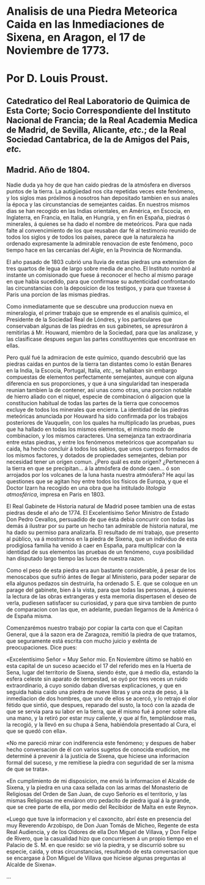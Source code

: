# Analisis de una Piedra Meteorica Caida en las Inmediaciones de Sixena, en Aragon, el 17 de Noviembre de 1773.

# Por D. Louis Proust.

## Catedratico del Real Laboratorio de Quimica de Esta Corte; Socio Correspondiente del Instituto Nacional de Francia; de la Real Academia Medica de Madrid, de Sevilla, Alicante, _etc._; de la Real Sociedad Cantabrica, de la de Amigos del Pais, _etc._

## Madrid. Año de 1804.

Nadie duda ya hoy de que han caido piedras de la atmósfera en diversos puntos de la tierra. La autigüedad nos cita repetidas veces este fenómeno, y los siglos mas próxîmos á nosotros han depositado tambien en sus anales la época y las circunstancias de semejantes caidas. En nuestros mismos dias se han recogido en las Indias orientales, en América, en Escocia, en Inglaterra, en Francia, en Italia, en Hungria, y en fin en España, piedras ó minerales, á quienes se ha dado el nombre de meteóricos. Para que nada falte al convencimiento de los que reusaban dar fé al testimonio reunido de todos los siglos y de todos los paises, parece que la naturaleza ha ordenado expresamente la admirable renovacion de este fenómeno, poco tiempo hace en las cercanías del _Aigle_, en la Provincia de Normandia.

El año pasado de 1803 cubrió una lluvia de estas piedras una extension de tres quartos de legua de largo sobre media de ancho. El Instituto nombró al instante un comisionado que fuese á reconocer el hecho al mismo parage en que habia sucedido, para que confirmase su autenticidad confrontando las circunstancias con la deposicion de los testigos, y para que traxese á Paris una porcion de las mismas piedras.

Como inmediatamente que se descubre una produccion nueva en mineralogia, el primer trabajo que se emprende es el analisis químico, el Presidente de la Sociedad Real de Lóndres, y los particulares que conservaban algunas de las piedras en sus gabinetes, se apresuráron á remitirlas á Mr. Houward, miembro de la Sociedad, para que las analizase, y las clasificase despues segun las partes constituyentes que encontrase en ellas.

Pero quál fué la admiracion de este químico, quando descubrió que las piedras caidas en puntos de la tierra tan distantes como lo están Benares en la India, la Escocia, Portugal, Italia, _etc._, se hallaban sin embargo compuestas de elementos perfectamente semejantes, aunque con alguna diferencia en sus proporciones, y que á una singularidad tan inesperada reunian tambien la de contener, así unas como otras, una porcion notable de hierro aliado con el niquel, especie de combinacion ó aligacion que la constitucion habitual de todas las partes de la tierra que conocemos excluye de todos los minerales que encierra. La identidad de las piedras meteóricas anunciada por Houward ha sido confirmada por los trabajos posteriores de Vauquelin, con los quales ha multiplicado las pruebas, pues que ha hallado en todas los mismos elementos, el mismo modo de combinacion, y los mismos caracteres. Una semejanza tan extraordinaria entre estas piedras, y entre los fenómenos meteóricos que acompañan su caida, ha hecho concluir á todos los sabios, que unos cuerpos formados de los mismos factores, y dotados de propiedades semejantes, debian por necesidad tener un orígen comun. ¿Pero quál es este orígen? ¿Pertenecen á la tierra en que se precipitan... á la atmósfera de donde caen... ó son arrojados por los volcanes de la luna hasta nuestra atmósfera? He aquí las questiones que se agitan hoy entre todos los físicos de Europa, y que el Doctor Izarn ha recogido en una obra que ha intitulado _litologia atmosférica_, impresa en Paris en 1803.

El Real Gabinete de Historia natural de Madrid posee tambien una de estas piedras desde el año de 1774. El Excelentísimo Señor Ministro de Estado Don Pedro Cevallos, persuadido de que ésta debia concurrir con todas las demás á ilustrar por su parte un hecho tan admirable de historia natural, me ha dado su permiso para analizarla. El resultado de mi trabajo, que presento al público, va á mostrarnos en la piedra de Sixena, que un individuo de esta prodigiosa familia ha venido á caer en España, para multiplicar con la identidad de sus elementos las pruebas de un fenómeno, cuya posibilidad han disputado largo tiempo las luces de nuestra razon.

Como el peso de esta piedra era aun bastante considerable, á pesar de los menoscabos que sufrió ántes de llegar al Ministerio, para poder separar de ella algunos pedazos sin destruirla, ha ordenado S. E. que se coloque en un parage del gabinete, bien á la vista, para que todas las personas, á quienes la lectura de las obras extrangeras y esta memoria dispertasen el deseo de verla, pudiesen satisfacer su curiosidad, y para que sirva tambien de punto de comparacion con las que, en adelante, puedan llegarnos de la América ó de España misma.

Comenzarémos nuestro trabajo por copiar la carta con que el Capitan General, que á la sazon era de Zaragoza, remitió la piedra de que tratamos, que seguramente está escrita con mucho juicio y exênta de preocupaciones. Dice pues:

«Excelentísimo Señor = Muy Señor mio. En Noviembre último se habló en esta capital de un suceso acaecido el 17 del referido mes en la Huerta de Sena, lugar del territorio de Sixena, siendo éste, que á medio dia, estando la esfera celeste sin aparato de tempestad, se oyó por tres veces un ruido extraordinario, á cuyo sonido daban diversas explicaciones, y que en seguida habia caido una piedra de nueve libras y una onza de peso, á la inmediacion de dos hombres, que uno de ellos se acercó, y lo retrajo el olor fétido que sintió, que despues, reparado del susto, la tocó con la azada de que se servia para su labor en la tierra, que él mismo fué á poner sobre ella una mano, y la retiró por estar muy caliente, y que al fin, templándose mas, la recogió, y la llevó en su chupa á Sena, habiéndola presentado al Cura, el que se quedó con ella».

«No me pareció mirar con indiferencia este fenómeno; y despues de haber hecho conversacion de él con varios sugetos de conocida erudicion, me determiné á prevenir á la justicia de Sixena, que hiciese una informacion formal del suceso, y me remitiese la piedra con seguridad de ser la misma de que se trata».

«En cumplimiento de mi disposicion, me envió la informacion el Alcalde de Sixena, y la piedra en una caxa sellada con las armas del Monasterio de Religiosas del Orden de San Juan, de cuyo Señorío es el territorio, y las mismas Religiosas me enviáron otro pedacito de piedra igual á la grande, que se cree parte de ella, por medio del Recibidor de Malta en este Reyno».

«Luego que tuve la informacion y el caxoncito, abrí éste en presencia del muy Reverendo Arzobispo, de Don Juan Tomás de Micheo, Regente de esta Real Audiencia, y de los Oidores de ella Don Miguel de Villava, y Don Felipe de Rivero, que la casualidad hizo que concurriesen á un propio tiempo en el Palacio de S. M. en que resido: se vió la piedra, y se discurrió sobre su especie, caida, y otras circunstancias, resultando de esta conversacion que se encargase á Don Miguel de Villava que hiciese algunas preguntas al Alcalde de Sixena».

...
